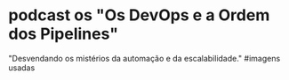 # podcast os "Os DevOps e a Ordem dos Pipelines"
"Desvendando os mistérios da automação e da escalabilidade."
#imagens usadas 
